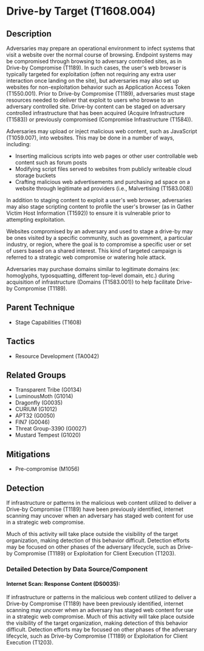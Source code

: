 # Drive-by Target (T1608.004)

## Description
Adversaries may prepare an operational environment to infect systems that visit a website over the normal course of browsing. Endpoint systems may be compromised through browsing to adversary controlled sites, as in Drive-by Compromise (T1189). In such cases, the user's web browser is typically targeted for exploitation (often not requiring any extra user interaction once landing on the site), but adversaries may also set up websites for non-exploitation behavior such as Application Access Token (T1550.001). Prior to Drive-by Compromise (T1189), adversaries must stage resources needed to deliver that exploit to users who browse to an adversary controlled site. Drive-by content can be staged on adversary controlled infrastructure that has been acquired (Acquire Infrastructure (T1583)) or previously compromised (Compromise Infrastructure (T1584)).

Adversaries may upload or inject malicious web content, such as JavaScript (T1059.007), into websites. This may be done in a number of ways, including:

* Inserting malicious scripts into web pages or other user controllable web content such as forum posts
* Modifying script files served to websites from publicly writeable cloud storage buckets
* Crafting malicious web advertisements and purchasing ad space on a website through legitimate ad providers (i.e., Malvertising (T1583.008))

In addition to staging content to exploit a user's web browser, adversaries may also stage scripting content to profile the user's browser (as in Gather Victim Host Information (T1592)) to ensure it is vulnerable prior to attempting exploitation.

Websites compromised by an adversary and used to stage a drive-by may be ones visited by a specific community, such as government, a particular industry, or region, where the goal is to compromise a specific user or set of users based on a shared interest. This kind of targeted campaign is referred to a strategic web compromise or watering hole attack.

Adversaries may purchase domains similar to legitimate domains (ex: homoglyphs, typosquatting, different top-level domain, etc.) during acquisition of infrastructure (Domains (T1583.001)) to help facilitate Drive-by Compromise (T1189).

## Parent Technique
- Stage Capabilities (T1608)

## Tactics
- Resource Development (TA0042)

## Related Groups
- Transparent Tribe (G0134)
- LuminousMoth (G1014)
- Dragonfly (G0035)
- CURIUM (G1012)
- APT32 (G0050)
- FIN7 (G0046)
- Threat Group-3390 (G0027)
- Mustard Tempest (G1020)

## Mitigations
- Pre-compromise (M1056)

## Detection
If infrastructure or patterns in the malicious web content utilized to deliver a Drive-by Compromise (T1189) have been previously identified, internet scanning may uncover when an adversary has staged web content for use in a strategic web compromise.

Much of this activity will take place outside the visibility of the target organization, making detection of this behavior difficult. Detection efforts may be focused on other phases of the adversary lifecycle, such as Drive-by Compromise (T1189) or Exploitation for Client Execution (T1203).

### Detailed Detection by Data Source/Component
#### Internet Scan: Response Content (DS0035): 
If infrastructure or patterns in the malicious web content utilized to deliver a Drive-by Compromise (T1189) have been previously identified, internet scanning may uncover when an adversary has staged web content for use in a strategic web compromise.
Much of this activity will take place outside the visibility of the target organization, making detection of this behavior difficult. Detection efforts may be focused on other phases of the adversary lifecycle, such as Drive-by Compromise (T1189) or Exploitation for Client Execution (T1203).

